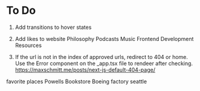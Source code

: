 # To Do

1. Add transitions to hover states

2. Add likes to website
   Philosophy
   Podcasts
   Music
   Frontend Development Resources

3. If the url is not in the index of approved urls, redirect to 404 or home.
   Use the Error component on the \_app.tsx file to rendeer after checking.
   https://maxschmitt.me/posts/next-js-default-404-page/

favorite places
Powells Bookstore
Boeing factory seattle
